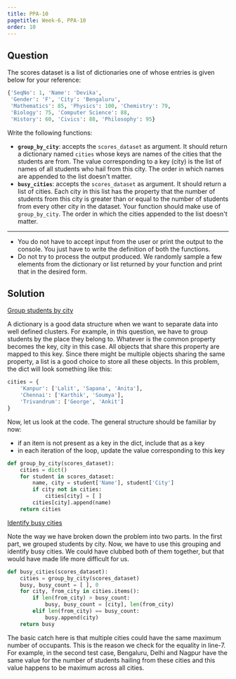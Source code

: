 ```yaml
---
title: PPA-10
pagetitle: Week-6, PPA-10
order: 10
---
```


## Question

The scores dataset is a list of dictionaries one of whose entries is given below for your reference:

```python
{'SeqNo': 1, 'Name': 'Devika', 
 'Gender': 'F', 'City': 'Bengaluru', 
 'Mathematics': 85, 'Physics': 100, 'Chemistry': 79, 
 'Biology': 75, 'Computer Science': 88, 
 'History': 60, 'Civics': 88, 'Philosophy': 95}
```

Write the following functions:

- **`group_by_city`**: accepts the `scores_dataset` as argument. It should return a dictionary named `cities` whose keys are names of the cities that the students are from. The value corresponding to a key (city) is the list of names of all students who hail from this city. The order in which names are appended to the list doesn't matter.
- **`busy_cities`**: accepts the `scores_dataset` as argument. It should return a list of cities. Each city in this list has the property that the number of students from this city is greater than or equal to the number of students from every other city in the dataset. Your function should make use of `group_by_city`. The order in which the cities appended to the list doesn't matter.

<hr>

- You do not have to accept input from the user or print the output to the console. You just have to write the definition of both the functions.
- Do not try to process the output produced. We randomly sample a few elements from the dictionary or list returned by your function and print that in the desired form.

## Solution

<u>Group students by city</u>

A dictionary is a good data structure when we want to separate data into well defined clusters. For example, in this question, we have to group students by the place they belong to. Whatever is the common property becomes the key, city in this case. All objects that share this property are mapped to this key. Since there might be multiple objects sharing the same property, a list is a good choice to store all these objects. In this problem, the dict will look something like this:

```python
cities = {
    'Kanpur': ['Lalit', 'Sapana', 'Anita'],
    'Chennai': ['Karthik', 'Soumya'],
    'Trivandrum': ['George', 'Ankit']
}
```

Now, let us look at the code. The general structure should be familiar by now:

- if an item is not present as a key in the dict, include that as a key
- in each iteration of the loop, update the value corresponding to this key

```python
def group_by_city(scores_dataset):
    cities = dict()
    for student in scores_dataset:
       	name, city = student['Name'], student['City']
        if city not in cities:
            cities[city] = [ ]
        cities[city].append(name)
    return cities
```

<u>Identify busy cities</u>

Note the way we have broken down the problem into two parts. In the first part, we grouped students by city. Now, we have to use this grouping and identify busy cities. We could have clubbed both of them together, but that would have made life more difficult for us.

```python
def busy_cities(scores_dataset):
    cities = group_by_city(scores_dataset)
    busy, busy_count = [ ], 0
    for city, from_city in cities.items():
        if len(from_city) > busy_count:
            busy, busy_count = [city], len(from_city)
        elif len(from_city) == busy_count:
            busy.append(city)
    return busy
```

The basic catch here is that multiple cities could have the same maximum number of occupants. This is the reason we check for the equality in line-7. For example, in the second test case, Bengaluru, Delhi and Nagpur have the same value for the number of students hailing from these cities and this value happens to be maximum across all cities.
